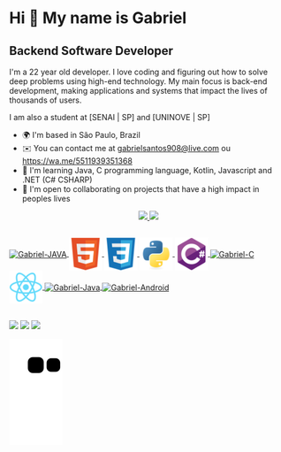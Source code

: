 Hi 👋 My name is Gabriel
==========================

Backend Software Developer
-----------------------------

I'm a 22 year old developer. I love coding and figuring out how to solve deep problems using high-end technology. My main focus is back-end development, making applications and systems that impact the lives of thousands of users.

I am also a student at [SENAI | SP] and [UNINOVE | SP]

* 🌍  I'm based in São Paulo, Brazil
* ✉️  You can contact me at [gabrielsantos908@live.com](mailto:gabrielsantos908@live.com) ou https://wa.me/5511939351368
* 🧠  I'm learning Java, C programming language, Kotlin, Javascript and .NET (C# CSHARP)
* 🤝  I'm open to collaborating on projects that have a high impact in peoples lives

<div align="center">
  <a href="https://github.com/Gabriel-LSantos">
  <img height="180em" src="https://github-readme-stats.vercel.app/api?username=Gabriel-LSantos&show_icons=true&theme=dark&include_all_commits=true&count_private=true"/>
  <img height="180em" src="https://github-readme-stats.vercel.app/api/top-langs/?username=Gabriel-LSantos&layout=compact&langs_count=7&theme=dark"/>
</div>

##
</div>

 <img align="center" alt="Gabriel-JAVA" height="60" width="60" src="https://raw.githubusercontent.com/danielcranney/readme-generator/main/public/icons/skills/javascript-colored.svg">
 <img align="center" alt="Gabriel-HTML" height="60" width="60" src="https://raw.githubusercontent.com/devicons/devicon/master/icons/html5/html5-original.svg">
 <img align="center" alt="Gabriel-CSS" height="60" width="60" src="https://raw.githubusercontent.com/devicons/devicon/master/icons/css3/css3-original.svg">
  <img align="center" alt="Gabriel-Python" height="60" width="60" src="https://raw.githubusercontent.com/devicons/devicon/master/icons/python/python-original.svg">
  <img align="center" alt="Gabriel-Csharp" height="60" width="60" src="https://raw.githubusercontent.com/devicons/devicon/master/icons/csharp/csharp-original.svg">
  <img align="center" alt="Gabriel-C" height="60" width="60" src="https://icongr.am/devicon/c-original.svg">
  <img align="center" alt="Gabriel-React" height="60" width="60" src="https://raw.githubusercontent.com/devicons/devicon/master/icons/react/react-original.svg">
  <img align="center" alt="Gabriel-Java" height="60" width="60" src="https://icongr.am/devicon/java-original-wordmark.svg">
  <img align="center" alt="Gabriel-Android" height="60" width="60" src="https://icongr.am/devicon/android-original-wordmark.svg">

##
	
<div> 
  <a href="https://www.linkedin.com/in/gabriel-l-a3b304176" target="_blank"><img src="https://img.shields.io/badge/-LinkedIn-%230077B5?style=for-the-badge&logo=linkedin&logoColor=white" target="_blank"></a> 
  <a href="mailto:gabrielsantos908@live.com" target="_blank"><img src="https://img.shields.io/badge/Gmail-D14836?style=for-the-badge&logo=gmail&logoColor=white"></a> 
  <a href="mailto:gabrielsantos908@live.com" target="_blank"><img src="https://img.shields.io/badge/Microsoft_Outlook-0078D4?style=for-the-badge&logo=microsoft-outlook&logoColor=white"></a> 

 ![Snake animation](https://github.com/Gabriel-LSantos/Gabriel-LSantos/blob/output/github-contribution-grid-snake.svg)

</div>





